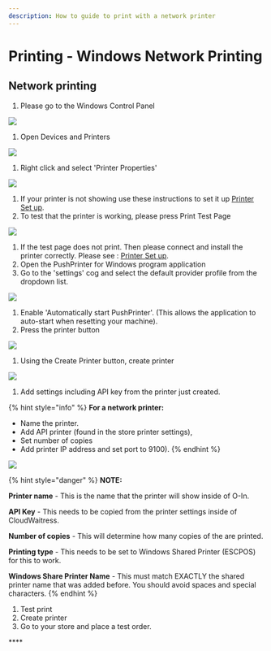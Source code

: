 ```yaml
---
description: How to guide to print with a network printer
---
```


# Printing - Windows Network Printing

## **Network printing**

1. Please go to the Windows Control Panel

![](<../.gitbook/assets/untitled (1).png>)

1. Open Devices and Printers

![](../.gitbook/assets/untitled-1.png)

1. Right click and select 'Printer Properties'

![](<../.gitbook/assets/untitled-2 (5).png>)

1. If your printer is not showing use these instructions to set it up [Printer Set up](printing-add-a-printer-to-windows.md).
2. To test that the printer is working, please press Print Test Page

![](<../.gitbook/assets/untitled-3 (1).png>)

1. If the test page does not print. Then please connect and install the printer correctly. Please see : [Printer Set up](https://www.notion.so/cloudwaitresswiki/Printing-Add-a-printer-18689e4654fe4978b20aeb82b581d81e).
2. Open the PushPrinter for Windows program application
3. Go to the 'settings' cog and select the default provider profile from the dropdown list.

![](<../.gitbook/assets/untitled-4 (2).png>)

1. Enable 'Automatically start PushPrinter'. (This allows the application to auto-start when resetting your machine).
2. Press the printer button

![](../.gitbook/assets/untitled-6.png)

1. Using the Create Printer button, create printer

![](<../.gitbook/assets/untitled-7 (4).png>)

1. Add settings including API key from the printer just created.

{% hint style="info" %}
**For a network printer:**

* Name the printer.
* Add API printer (found in the store printer settings),
* Set number of copies
* Add printer IP address and set port to 9100).
{% endhint %}

![](<../.gitbook/assets/untitled-8 (3).png>)

{% hint style="danger" %}
**NOTE:**

**Printer name** - This is the name that the printer will show inside of O-In.

**API Key** - This needs to be copied from the printer settings inside of CloudWaitress.

**Number of copies** - This will determine how many copies of the are printed.

**Printing type** - This needs to be set to Windows Shared Printer (ESCPOS) for this to work.

**Windows Share Printer Name** - This must match EXACTLY the shared printer name that was added before. You should avoid spaces and special characters.
{% endhint %}

1. Test print
2. Create printer
3. Go to your store and place a test order.

\*\*\*\*
